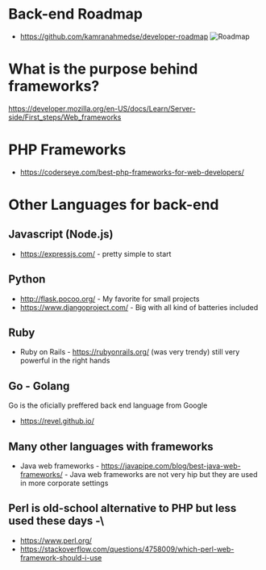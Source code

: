 # Back-end Roadmap

* https://github.com/kamranahmedse/developer-roadmap 
![Roadmap](https://github.com/kamranahmedse/developer-roadmap/raw/master/images/backend.png)

# What is the purpose behind frameworks?

https://developer.mozilla.org/en-US/docs/Learn/Server-side/First_steps/Web_frameworks
# PHP Frameworks 

* https://coderseye.com/best-php-frameworks-for-web-developers/

# Other Languages for back-end

## Javascript (Node.js)

* https://expressjs.com/ - pretty simple to start 

## Python
* http://flask.pocoo.org/ - My favorite for small projects
* https://www.djangoproject.com/ - Big with all kind of batteries included

## Ruby
* Ruby on Rails - https://rubyonrails.org/  (was very trendy) still very powerful in the right hands

## Go - Golang
Go is the oficially preffered back end language from Google
* https://revel.github.io/

## Many other languages with frameworks
* Java web frameworks - https://javapipe.com/blog/best-java-web-frameworks/  - Java web frameworks are not very hip but they are used in more corporate settings

## Perl is old-school alternative to PHP but less used these days -\
* https://www.perl.org/
* https://stackoverflow.com/questions/4758009/which-perl-web-framework-should-i-use
